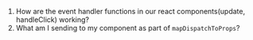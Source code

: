 1. How are the event handler functions in our react components(update, handleClick) working?
2. What am I sending to my component as part of `mapDispatchToProps`?
